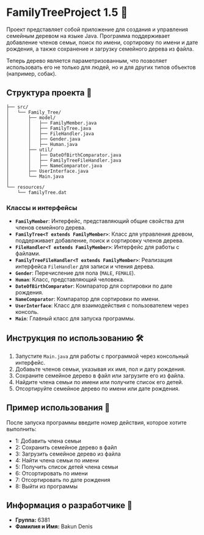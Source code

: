 # FamilyTreeProject 1.5 🌳

Проект представляет собой приложение для создания и управления семейным деревом на языке Java. Программа поддерживает добавление членов семьи, поиск по имени, сортировку по имени и дате рождения, а также сохранение и загрузку семейного дерева из файла.

Теперь дерево является параметризованным, что позволяет использовать его не только для людей, но и для других типов объектов (например, собак).

## Структура проекта 📂

```
├── src/
│   └── Family_Tree/
│       ├── model/
│       │   ├── FamilyMember.java
│       │   ├── FamilyTree.java
│       │   ├── FileHandler.java
│       │   ├── Gender.java
│       │   ├── Human.java
│       ├── util/
│       │   ├── DateOfBirthComparator.java
│       │   ├── FamilyTreeFileHandler.java
│       │   ├── NameComparator.java
│       ├── UserInterface.java
│       └── Main.java
│
└── resources/
    └── familyTree.dat
```

### Классы и интерфейсы

- **`FamilyMember`**: Интерфейс, представляющий общие свойства для членов семейного дерева.
- **`FamilyTree<T extends FamilyMember>`**: Класс для управления древом, поддерживает добавление, поиск и сортировку членов дерева.
- **`FileHandler<T extends FamilyMember>`**: Интерфейс для работы с файлами.
- **`FamilyTreeFileHandler<T extends FamilyMember>`**: Реализация интерфейса `FileHandler` для записи и чтения дерева.
- **`Gender`**: Перечисление для пола (`MALE`, `FEMALE`).
- **`Human`**: Класс, представляющий человека.
- **`DateOfBirthComparator`**: Компаратор для сортировки по дате рождения.
- **`NameComparator`**: Компаратор для сортировки по имени.
- **`UserInterface`**: Класс для взаимодействия с пользователем через консоль.
- **`Main`**: Главный класс для запуска программы.

## Инструкция по использованию 🛠️

1. Запустите `Main.java` для работы с программой через консольный интерфейс.
2. Добавьте членов семьи, указывая их имя, пол и дату рождения.
3. Сохраните семейное дерево в файл или загрузите его из файла.
4. Найдите члена семьи по имени или получите список его детей.
5. Отсортируйте семейное дерево по имени или дате рождения.

## Пример использования 🌟

После запуска программы введите номер действия, которое хотите выполнить:

- 1: Добавить члена семьи
- 2: Сохранить семейное дерево в файл
- 3: Загрузить семейное дерево из файла
- 4: Найти члена семьи по имени
- 5: Получить список детей члена семьи
- 6: Отсортировать по имени
- 7: Отсортировать по дате рождения
- 8: Выйти из программы

## Информация о разработчике 👤

- **Группа:** 6381
- **Фамилия и Имя:** Bakun Denis
